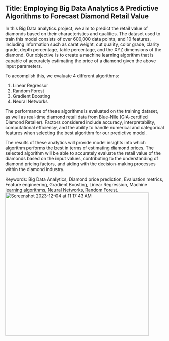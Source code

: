 ## Title: Employing Big Data Analytics & Predictive Algorithms to Forecast Diamond Retail Value 



In this Big Data analytics project, we aim to predict the retail value of diamonds based on their characteristics and qualities. The dataset used to train this model consists of over 600,000 data points, and 10 features, including information such as carat weight, cut quality, color grade, clarity grade, depth percentage, table percentage, and the XYZ dimensions of the diamond. Our objective is to create a machine learning algorithm that is capable of accurately estimating the price of a diamond given the above input parameters.
	
 To accomplish this, we evaluate 4 different algorithms:
1.	Linear Regressor
2.	Random Forest
3.	Gradient Boosting
4.	Neural Networks

The performance of these algorithms is evaluated on the training dataset, as well as real-time diamond retail data from Blue-Nile (GIA-certified Diamond Retailer).  Factors considered include accuracy, interpretability, computational efficiency, and the ability to handle numerical and categorical features when selecting the best algorithm for our predictive model. 

The results of these analytics will provide model insights into which algorithm performs the best in terms of estimating diamond prices. The selected algorithm will be able to accurately evaluate the retail value of the diamonds based on the input values, contributing to the understanding of diamond pricing factors, and aiding with the decision-making processes within the diamond industry. 

Keywords: Big Data Analytics, Diamond price prediction, Evaluation metrics, Feature engineering, Gradient Boosting, Linear Regression, Machine learning algorithms, Neural Networks, Random Forest. 
<img width="455" alt="Screenshot 2023-12-04 at 11 17 43 AM" src="https://github.com/Shreyas-dotcom/DiamondPredictiveModeling/assets/82762631/4bf96de2-f9e2-4576-bd8d-e5897fd3a0fd">

 

